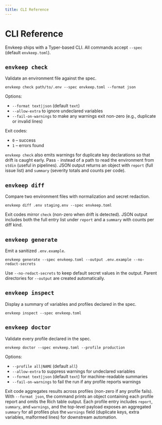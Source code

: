 ```yaml
---
title: CLI Reference
---
```


# CLI Reference

Envkeep ships with a Typer-based CLI. All commands accept `--spec` (default `envkeep.toml`).

## `envkeep check`
Validate an environment file against the spec.

```
envkeep check path/to/.env --spec envkeep.toml --format json
```

Options:
- `--format text|json` (default `text`)
- `--allow-extra` to ignore undeclared variables
- `--fail-on-warnings` to make any warnings exit non-zero (e.g., duplicate or invalid lines)

Exit codes:
- `0` – success
- `1` – errors found

`envkeep check` also emits warnings for duplicate key declarations so that drift is caught early.
Pass `-` instead of a path to read the environment from `stdin` (useful in pipelines).
JSON output returns an object with `report` (full issue list) and `summary` (severity totals and counts per code).

## `envkeep diff`
Compare two environment files with normalization and secret redaction.

```
envkeep diff .env staging.env --spec envkeep.toml
```

Exit codes mirror `check` (non-zero when drift is detected).
JSON output includes both the full entry list under `report` and a `summary` with counts per diff kind.

## `envkeep generate`
Emit a sanitized `.env.example`.

```
envkeep generate --spec envkeep.toml --output .env.example --no-redact-secrets
```

Use `--no-redact-secrets` to keep default secret values in the output.
Parent directories for `--output` are created automatically.

## `envkeep inspect`
Display a summary of variables and profiles declared in the spec.

```
envkeep inspect --spec envkeep.toml
```

## `envkeep doctor`
Validate every profile declared in the spec.

```
envkeep doctor --spec envkeep.toml --profile production
```

Options:
- `--profile all|NAME` (default `all`)
- `--allow-extra` to suppress warnings for undeclared variables
- `--format text|json` (default `text`) for machine-readable summaries
- `--fail-on-warnings` to fail the run if any profile reports warnings

Exit code aggregates results across profiles (non-zero if any profile fails).
With `--format json`, the command prints an object containing each profile report and omits the Rich table output. Each profile entry includes `report`, `summary`, and `warnings`, and the top-level payload exposes an aggregated `summary` for all profiles plus the `warnings` field (duplicate keys, extra variables, malformed lines) for downstream automation.
